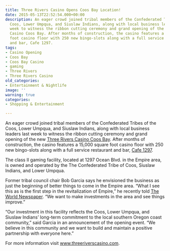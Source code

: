 ```yaml
---
title: Three Rivers Casino Opens Coos Bay Location!
date: 2015-05-13T22:52:54.000+00:00
description: An eager crowd joined tribal members of the Confederated Tribes of the
  Coos, Lower Umpqua, and Siuslaw Indians, along with local business leaders last
  week to witness the ribbon cutting ceremony and grand opening of the new Three Rivers
  Casino Coos Bay. After months of construction, the casino features a 15,000 square
  foot casino floor with 250 new bingo-slots along with a full service restaurant
  and bar, Cafe 1297.
tags:
- Casino Opening
- Coos Bay
- Coos Bay Casino
- gaming
- Three Rivers
- Three Rivers Casino
old_categories:
- Entertainment & Nightlife
image: ''
warning: true
categories:
- Shopping & Entertainment

---
```

An eager crowd joined tribal members of the Confederated Tribes of the Coos, Lower Umpqua, and Siuslaw Indians, along with local business leaders last week to witness the ribbon cutting ceremony and grand opening of the new <a href="http://threeriverscasino.com/" target="_blank">Three Rivers Casino Coos Bay</a>. After months of construction, the casino features a 15,000 square foot casino floor with 250 new bingo-slots along with a full service restaurant and bar, <a href="http://threeriverscasino.com/page/coos-bay/cafe-1297" target="_blank">Cafe 1297</a>.

The class II gaming facility, located at 1297 Ocean Blvd. in the Empire area, is owned and operated by the The Confederated Tribe of Coos, Siuslaw Indians, and Lower Umpqua.

Former tribal council chair Bob Garcia says he envisioned the business as just the beginning of better things to come in the Empire area. “What I see this as is the first step in the revitalization of Empire,” he recently told <a href="http://theworldlink.com/news/local/business/three-rivers-casino-coos-bay-to-open-may/article_41513331-ce0f-5463-a583-7635f80b0118.html" target="_blank">The World Newspaper</a>. “We want to make investments in the area and see things improve.”

“Our investment in this facility reflects the Coos, Lower Umpqua, and Siuslaw Indians’ long-term commitment to the local southern Oregon coast community,” said Garcia in an announcement of the opening event. “We believe in this community and we want to build and maintain a positive partnership with everyone here.”

For more information visit <a href="http://threeriverscasino.com/page/coos-bay/casino-coos-bay" target="_blank">www.threeriverscasino.com</a>.